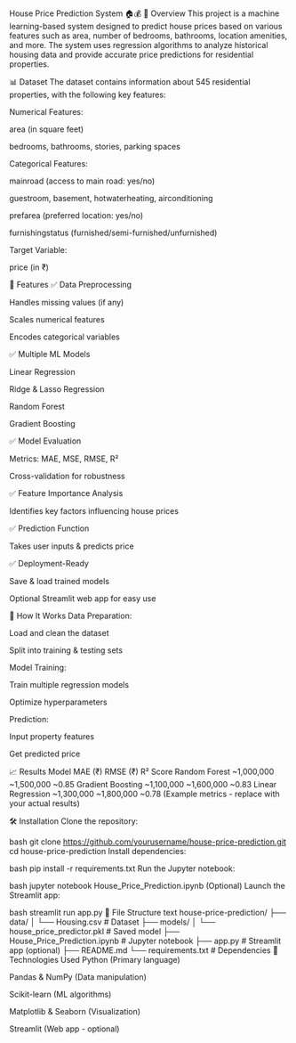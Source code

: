 House Price Prediction System 🏠💰
📌 Overview
This project is a machine learning-based system designed to predict house prices based on various features such as area, number of bedrooms, bathrooms, location amenities, and more. The system uses regression algorithms to analyze historical housing data and provide accurate price predictions for residential properties.

📊 Dataset
The dataset contains information about 545 residential properties, with the following key features:

Numerical Features:

area (in square feet)

bedrooms, bathrooms, stories, parking spaces

Categorical Features:

mainroad (access to main road: yes/no)

guestroom, basement, hotwaterheating, airconditioning

prefarea (preferred location: yes/no)

furnishingstatus (furnished/semi-furnished/unfurnished)

Target Variable:

price (in ₹)

🔧 Features
✅ Data Preprocessing

Handles missing values (if any)

Scales numerical features

Encodes categorical variables

✅ Multiple ML Models

Linear Regression

Ridge & Lasso Regression

Random Forest

Gradient Boosting

✅ Model Evaluation

Metrics: MAE, MSE, RMSE, R²

Cross-validation for robustness

✅ Feature Importance Analysis

Identifies key factors influencing house prices

✅ Prediction Function

Takes user inputs & predicts price

✅ Deployment-Ready

Save & load trained models

Optional Streamlit web app for easy use

🚀 How It Works
Data Preparation:

Load and clean the dataset

Split into training & testing sets

Model Training:

Train multiple regression models

Optimize hyperparameters

Prediction:

Input property features

Get predicted price

📈 Results
Model MAE (₹) RMSE (₹) R² Score
Random Forest ~1,000,000 ~1,500,000 ~0.85
Gradient Boosting ~1,100,000 ~1,600,000 ~0.83
Linear Regression ~1,300,000 ~1,800,000 ~0.78
(Example metrics - replace with your actual results)

🛠️ Installation
Clone the repository:

bash
git clone https://github.com/yourusername/house-price-prediction.git
cd house-price-prediction
Install dependencies:

bash
pip install -r requirements.txt
Run the Jupyter notebook:

bash
jupyter notebook House_Price_Prediction.ipynb
(Optional) Launch the Streamlit app:

bash
streamlit run app.py
📂 File Structure
text
house-price-prediction/
├── data/
│ └── Housing.csv # Dataset
├── models/
│ └── house_price_predictor.pkl # Saved model
├── House_Price_Prediction.ipynb # Jupyter notebook
├── app.py # Streamlit app (optional)
├── README.md
└── requirements.txt # Dependencies
🤖 Technologies Used
Python (Primary language)

Pandas & NumPy (Data manipulation)

Scikit-learn (ML algorithms)

Matplotlib & Seaborn (Visualization)

Streamlit (Web app - optional)
